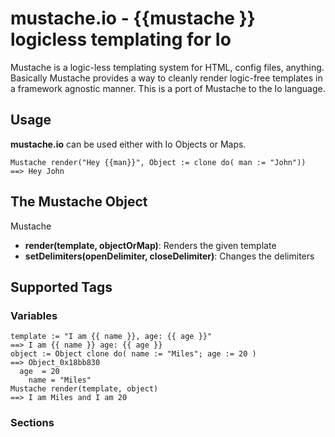 mustache.io - {{mustache }} logicless templating for Io
=======================================================
Mustache is a logic-less templating system for HTML, config files, anything. Basically Mustache provides a way to cleanly render logic-free templates in a framework agnostic manner. This is a port of Mustache to the Io language.

Usage
-----
**mustache.io** can be used either with Io Objects or Maps.

```
Mustache render("Hey {{man}}", Object := clone do( man := "John"))
==> Hey John
```

The Mustache Object
-------------------
Mustache
- **render(template, objectOrMap)**: Renders the given template
- **setDelimiters(openDelimiter, closeDelimiter)**: Changes the delimiters

Supported Tags
--------------
### Variables

```
template := "I am {{ name }}, age: {{ age }}"
==> I am {{ name }} age: {{ age }}
object := Object clone do( name := "Miles"; age := 20 )
==> Object_0x18bb830
  age  = 20
	name = "Miles"
Mustache render(template, object)
==> I am Miles and I am 20
```
### Sections

